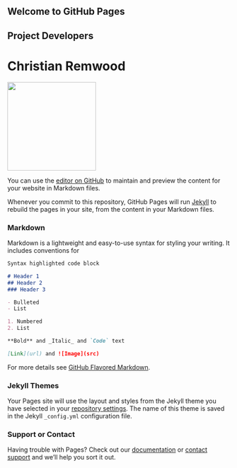 ## Welcome to GitHub Pages

## Project Developers

# Christian Remwood
<img src ="https://instagram.fboi1-1.fna.fbcdn.net/v/t51.2885-15/sh0.08/e35/s640x640/120220428_171931904531356_5192354416253353930_n.jpg?_nc_ht=instagram.fboi1-1.fna.fbcdn.net&_nc_cat=104&_nc_ohc=XwSUQFCIlW8AX_4PN0T&tp=1&oh=8dd6a293b01e79100104b9c6a50c5258&oe=5FF71F0D" width="200" height="200" />

You can use the [editor on GitHub](https://github.com/ChristianRemwood/Senior_Design_Webpage/edit/main/README.md) to maintain and preview the content for your website in Markdown files.

Whenever you commit to this repository, GitHub Pages will run [Jekyll](https://jekyllrb.com/) to rebuild the pages in your site, from the content in your Markdown files.

### Markdown

Markdown is a lightweight and easy-to-use syntax for styling your writing. It includes conventions for

```markdown
Syntax highlighted code block

# Header 1
## Header 2
### Header 3

- Bulleted
- List

1. Numbered
2. List

**Bold** and _Italic_ and `Code` text

[Link](url) and ![Image](src)
```

For more details see [GitHub Flavored Markdown](https://guides.github.com/features/mastering-markdown/).

### Jekyll Themes

Your Pages site will use the layout and styles from the Jekyll theme you have selected in your [repository settings](https://github.com/ChristianRemwood/Senior_Design_Webpage/settings). The name of this theme is saved in the Jekyll `_config.yml` configuration file.

### Support or Contact

Having trouble with Pages? Check out our [documentation](https://docs.github.com/categories/github-pages-basics/) or [contact support](https://github.com/contact) and we’ll help you sort it out.
